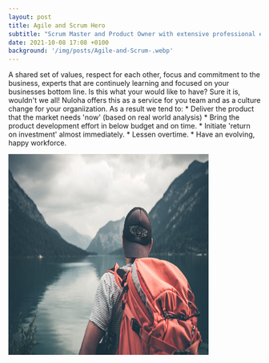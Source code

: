 ```yaml
---
layout: post
title: Agile and Scrum Hero
subtitle: "Scrum Master and Product Owner with extensive professional experience "
date: 2021-10-08 17:08 +0100
background: '/img/posts/Agile-and-Scrum-.webp'
---
```

<p> A shared set of values, respect for each other, focus and commitment to the business, experts that are continuely learning and focused on your businesses bottom line.
Is this what your would like to have?
Sure it is, wouldn't we all! Nuloha offers this as a service for you team and as a culture change for your organiization. As a result we tend to:
* Deliver the product that the market needs 'now' (based on real world analysis)
* Bring the product development effort in below budget and on time.
* Initiate 'return on investment' almost immediately.
* Lessen overtime.
* Have an evolving, happy workforce.

<p>
<img src="/img/posts/05.jpg" alt="ABSMotorEngineers" width="400" height="400"> 
<p>
<p>
